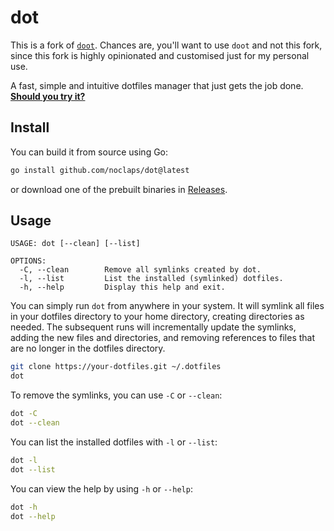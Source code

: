 # dot

This is a fork of [`doot`](https://github.com/pol-rivero/doot). Chances are, you'll want to use `doot` and not this fork, since this fork is highly opinionated and customised just for my personal use.

A fast, simple and intuitive dotfiles manager that just gets the job done. **[Should you try it?](https://github.com/pol-rivero/doot/wiki/Should-I-use-doot%3F)**

## Install

You can build it from source using Go:

```sh
go install github.com/noclaps/dot@latest
```

or download one of the prebuilt binaries in [Releases](https://github.com/noClaps/dot/releases).

## Usage

```
USAGE: dot [--clean] [--list]

OPTIONS:
  -C, --clean        Remove all symlinks created by dot.
  -l, --list         List the installed (symlinked) dotfiles.
  -h, --help         Display this help and exit.
```

You can simply run `dot` from anywhere in your system. It will symlink all files in your dotfiles directory to your home directory, creating directories as needed. The subsequent runs will incrementally update the symlinks, adding the new files and directories, and removing references to files that are no longer in the dotfiles directory.

```sh
git clone https://your-dotfiles.git ~/.dotfiles
dot
```

To remove the symlinks, you can use `-C` or `--clean`:

```sh
dot -C
dot --clean
```

You can list the installed dotfiles with `-l` or `--list`:

```sh
dot -l
dot --list
```

You can view the help by using `-h` or `--help`:

```sh
dot -h
dot --help
```
